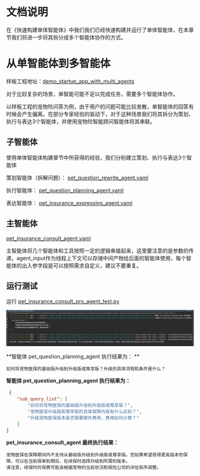 # 文档说明
在《快速构建单体智能体》中我们我们已经快速构建并运行了单体智能体，在本章节我们将进一步将其拆分成多个智能体协作的方式。

# 从单智能体到多智能体
样板工程地址：[demo_startup_app_with_multi_agents](../../../../examples/startup_app/demo_startup_app_with_multi_agents)

对于比较复杂的场景，单智能可能不足以完成任务，需要多个智能体协作。

以样板工程的宠物险问答为例，由于用户的问题可能比较发散，单智能体的回答有时候会产生偏离。在部分专家经验的驱动下，对于这种场景我们将其拆分为策划、执行与表达3个智能体，并使用宠物险智能顾问智能体将其串联。


## 子智能体
使用单体智能体构建章节中所获得的经验，我们分别建立策划、执行与表达3个智能体

策划智能体（拆解问题）：
[pet_question_rewrite_agent.yaml](../../../../examples/startup_app/demo_startup_app_with_multi_agents/intelligence/agentic/agent/agent_instance/insurance_planning_agent.yaml)


执行智能体：
[pet_question_planning_agent.yaml](../../../../examples/startup_app/demo_startup_app_with_multi_agents/intelligence/agentic/agent/agent_instance/insurance_executing_agent.yaml)

表达智能体：
[pet_insurance_expressing_agent.yaml](../../../../examples/startup_app/demo_startup_app_with_multi_agents/intelligence/agentic/agent/agent_instance/insurance_expressing_agent.yaml)

## 主智能体
[pet_insurance_consult_agent.yaml](../../../../examples/startup_app/demo_startup_app_with_multi_agents/intelligence/agentic/agent/agent_instance/insurance_consult_agent.yaml)

主智能体将几个智能体和工具按照一定的逻辑串接起来，这里要注意的是参数的传递，agent_input作为线程上下文可以存储中间产物给后面的智能体使用，每个智能体的出入参字段是可以按照需求自定义，建议不要重复。

## 运行测试

运行 [pet_insurance_consult_pro_agent_test.py](../../../../examples/startup_app/demo_startup_app_with_multi_agents/intelligence/test/insurance_multi_agent_test.py)


![](../../_picture/demo_startup_petins_multi_agent_test.png)

**智能体 pet_question_planning_agent 执行结果为： **

```text
如何将宠物医保的基础版升级到升级版或尊享版？升级的具体流程和条件是什么？
```

**智能体 pet_question_planning_agent 执行结果为：**

```json
 {
    "sub_query_list": [
        "如何将宠物医保的基础版升级到升级版或尊享版？",
        "宠物医保升级版和尊享版的具体保障内容有什么区别？",
        "升级宠物医保版本是否需要额外费用，费用如何计算？"
    ]
}
```

**pet_insurance_consult_agent 最终执行结果：**

```text
宠物医保在保障期间内不支持从基础版升级到升级版或尊享版。您如果希望获得更高版本的保障，可以在当前保单到期后，在续保时选择升级到所需的版本。
请注意，续保时的保费可能会根据宠物的当前状况和保险公司的评估有所调整。
```

